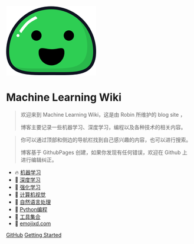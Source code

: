 ![logo](_media/icon.svg)

# Machine Learning Wiki

> 欢迎来到 Machine Learning Wiki，这是由 Robin 所维护的 blog site ，
>
> 博客主要记录一些机器学习、深度学习，编程以及各种技术的相关内容。

> 你可以通过顶部和侧边的导航栏找到自己感兴趣的内容，也可以进行搜索。
>
> 博客基于 GithubPages 创建，如果你发现有任何错误，欢迎在 Github 上进行编辑纠正。



- 🔥 [机器学习](machine-learning/)
- 🚀 [深度学习](deeplearning/)
- 👑 [强化学习](deep-rl/)
- 🦖 [计算机视觉](deeplearning/)
- 💎 [自然语言处理](deeplearning/)
- 🐍 [Python编程](python-handbook/)
- 🧰 [工具集合](tools/)
- 🤗 [emojixd.com](https://emojixd.com/)

[GitHub](https://github.com/jianzhnie/machine-learning-wiki)
[Getting Started](deep-rl/)
